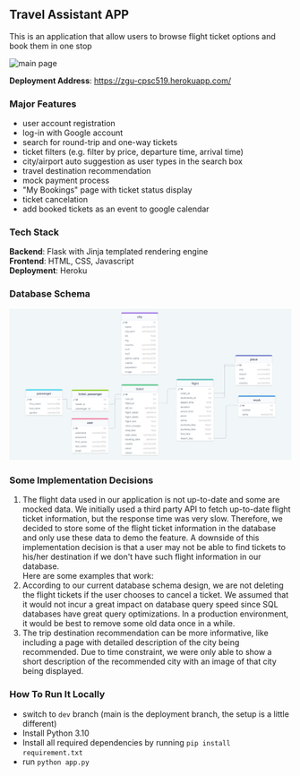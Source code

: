 ## Travel Assistant APP
This is an application that allow users to browse flight ticket options and book them in one stop

![main page](images/main_page.png)

**Deployment Address**: https://zgu-cpsc519.herokuapp.com/

### Major Features
- user account registration
- log-in with Google account
- search for round-trip and one-way tickets
- ticket filters (e.g. filter by price, departure time, arrival time)
- city/airport auto suggestion as user types in the search box
- travel destination recommendation 
- mock payment process
- "My Bookings" page with ticket status display
- ticket cancelation
- add booked tickets as an event to google calendar

### Tech Stack
**Backend**: Flask with Jinja templated rendering engine  
**Frontend**: HTML, CSS, Javascript  
**Deployment**: Heroku

### Database Schema
![shcema](images/database_schema.png)

### Some Implementation Decisions
1. The flight data used in our application is not up-to-date and some are mocked data. We initially used a third party API to fetch up-to-date flight ticket information, but the response time was very slow. Therefore, we decided to store some of the flight ticket information in the database and only use these data to demo the feature. A downside of this implementation decision is that a user may not be able to find tickets to his/her destination if we don't have such flight information in our database.  
Here are some examples that work:
2. According to our current database schema design, we are not deleting the flight tickets if the user chooses to cancel a ticket. We assumed that it would not incur a great impact on database query speed since SQL databases have great query optimizations. In a production environment, it would be best to remove some old data once in a while.
3. The trip destination recommendation can be more informative, like including a page with detailed description of the city being recommended. Due to time constraint, we were only able to show a short description of the recommended city with an image of that city being displayed.

### How To Run It Locally
- switch to `dev` branch (main is the deployment branch, the setup is a little different) 
- Install Python 3.10
- Install all required dependencies by running `pip install requirement.txt`
- run `python app.py`


